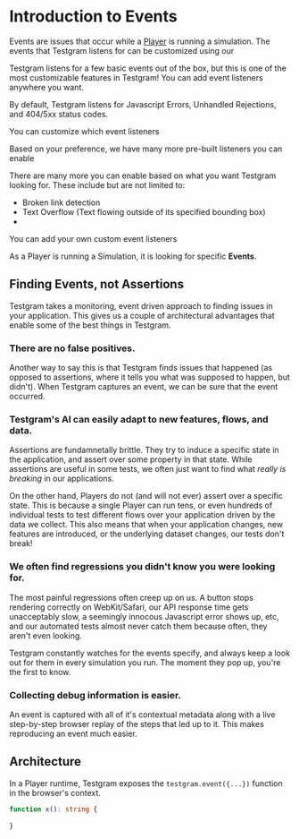 # Introduction to Events
Events are issues that occur while a [Player](/players/player) is running a simulation.
The events that Testgram listens for can be customized using our 

Testgram listens for a few basic events out of the box, but this is one of the most customizable
features in Testgram! You can add event listeners anywhere you want.

By default, Testgram listens for Javascript Errors, Unhandled Rejections, and 404/5xx status codes.

You can customize which event listeners

Based on your preference, we have many more pre-built listeners you can enable

There are many more you can enable based on what you want Testgram looking for. These include but are not limited to:
* Broken link detection
* Text Overflow (Text flowing outside of its specified bounding box)
*

You can add your own custom event listeners


As a Player is running a Simulation, it is looking for specific **Events**.

## Finding Events, not Assertions
Testgram takes a monitoring, event driven approach to finding issues in your application.
This gives us a couple of architectural advantages that enable some of the best things in Testgram. 

### There are no false positives.
Another way to say this is that Testgram finds issues that happened (as opposed to assertions, where it tells you what was supposed to happen, but didn't).
When Testgram captures an event, we can be sure that the event occurred.

### Testgram's AI can easily adapt to new features, flows, and data.
Assertions are fundamnetally brittle. They try to induce a specific state in the application, and assert over some property in that state.
While assertions are useful in some tests, we often just want to find what *really is breaking* in our applications.

On the other hand, Players do not (and will not ever) assert over a specific state.
This is because a single Player can run tens, or even hundreds of individual tests to test different flows over your application driven by the data we collect.
This also means that when your application changes, new features are introduced, or the underlying dataset changes, our tests don't break!

### We often find regressions you didn't know you were looking for.
The most painful regressions often creep up on us. A button stops rendering correctly on WebKit/Safari, our API response time gets unacceptably slow, 
a seemingly innocous Javascript error shows up, etc, and our automated tests almost never catch them because often, they aren't even looking.

Testgram constantly watches for the events specify, and always keep a look out for them in every simulation you run. The moment they pop up, you're the first to know.
  
### Collecting debug information is easier. 
An event is captured with all of it's contextual metadata along with a live step-by-step browser replay of the steps that led up to it. This makes reproducing 
an event much easier.




## Architecture
In a Player runtime, Testgram exposes the `testgram.event({...})` function in the browser's context.

```typescript
function x(): string {
    
}
```